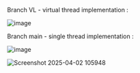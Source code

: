 Branch VL - virtual thread implementation :

![image](https://github.com/user-attachments/assets/184e94d3-0104-4558-a59c-947076967f72)

Branch main - single thread implementation : 

![image](https://github.com/user-attachments/assets/6b0f2b4b-95bc-468c-b9b3-c5dd52954a2f)


![Screenshot 2025-04-02 105948](https://github.com/user-attachments/assets/02934665-9431-4f08-aa50-a2d346a0d998)
